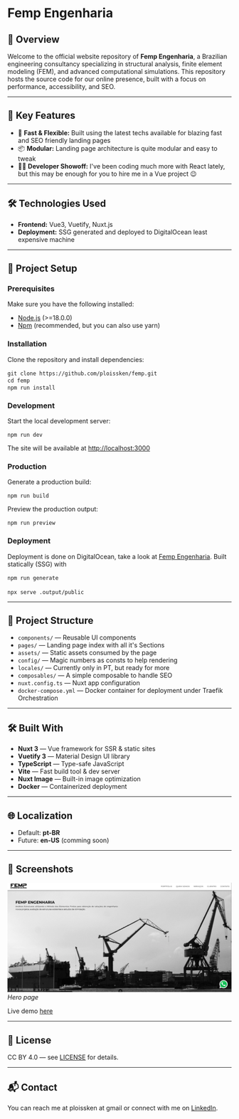 # Femp Engenharia

## 📜 Overview

Welcome to the official website repository of **Femp Engenharia**, a Brazilian engineering consultancy specializing in structural analysis, finite element modeling (FEM), and advanced computational simulations. This repository hosts the source code for our online presence, built with a focus on performance, accessibility, and SEO.

---

## 🔑 Key Features

- 🚀 **Fast & Flexible:** Built using the latest techs available for blazing fast and SEO friendly landing pages
- 📦 **Modular:** Landing page architecture is quite modular and easy to tweak
- 🧑‍💻 **Developer Showoff:** I've been coding much more with React lately, but this may be enough for you to hire me in a Vue project 😉

---

## 🛠 Technologies Used

- **Frontend:** Vue3, Vuetify, Nuxt.js
- **Deployment:** SSG generated and deployed to DigitalOcean least expensive machine

---

## 🚀 Project Setup

### Prerequisites

Make sure you have the following installed:

- [Node.js](https://nodejs.org/) (>=18.0.0)
- [Npm](https://www.npmjs.com/) (recommended, but you can also use yarn)

### Installation

Clone the repository and install dependencies:

    git clone https://github.com/ploissken/femp.git
    cd femp
    npm run install

### Development

Start the local development server:

    npm run dev

The site will be available at [http://localhost:3000](http://localhost:3000)

### Production

Generate a production build:

    npm run build

Preview the production output:

    npm run preview

### Deployment

Deployment is done on DigitalOcean, take a look at [Femp Engenharia](https://fempengenharia.com.br). Built statically (SSG) with

    npm run generate

    npx serve .output/public

---

## 🧩 Project Structure

- `components/` — Reusable UI components
- `pages/` — Landing page index with all it's Sections
- `assets/` — Static assets consumed by the page
- `config/` — Magic numbers as consts to help rendering
- `locales/` — Currently only in PT, but ready for more
- `composables/` — A simple composable to handle SEO
- `nuxt.config.ts` — Nuxt app configuration
- `docker-compose.yml` — Docker container for deployment under Traefik Orchestration

---

## 🛠 Built With

- **Nuxt 3** — Vue framework for SSR & static sites
- **Vuetify 3** — Material Design UI library
- **TypeScript** — Type-safe JavaScript
- **Vite** — Fast build tool & dev server
- **Nuxt Image** — Built-in image optimization
- **Docker** — Containerized deployment

---

## 🌐 Localization

- Default: **pt-BR**
- Future: **en-US** (comming soon)

---

## 📸 Screenshots

![Home Page](./public/screenshots/home.png)  
_Hero page_

Live demo [here](https://fempengenharia.com.br)

---

## 📄 License

CC BY 4.0 — see [LICENSE](https://creativecommons.org/licenses/by/4.0/) for details.

---

## 📬 Contact

You can reach me at ploissken at gmail or connect with me on [LinkedIn](https://www.linkedin.com/in/rodrigo-souza-97302724/).
